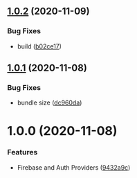 ## [1.0.2](https://github.com/monx-dev/default-providers/compare/v1.0.1...v1.0.2) (2020-11-09)


### Bug Fixes

* build ([b02ce17](https://github.com/monx-dev/default-providers/commit/b02ce17c986cff3723c4003c31c208940fe40050))

## [1.0.1](https://github.com/monx-dev/default-providers/compare/v1.0.0...v1.0.1) (2020-11-08)


### Bug Fixes

* bundle size ([dc960da](https://github.com/monx-dev/default-providers/commit/dc960da01f6b6d5807d8fe6aa35e31ab795883e2))

# 1.0.0 (2020-11-08)


### Features

* Firebase and Auth Providers ([9432a9c](https://github.com/monx-dev/default-providers/commit/9432a9c24742d13cd2091819700a78c1e92933cc))
